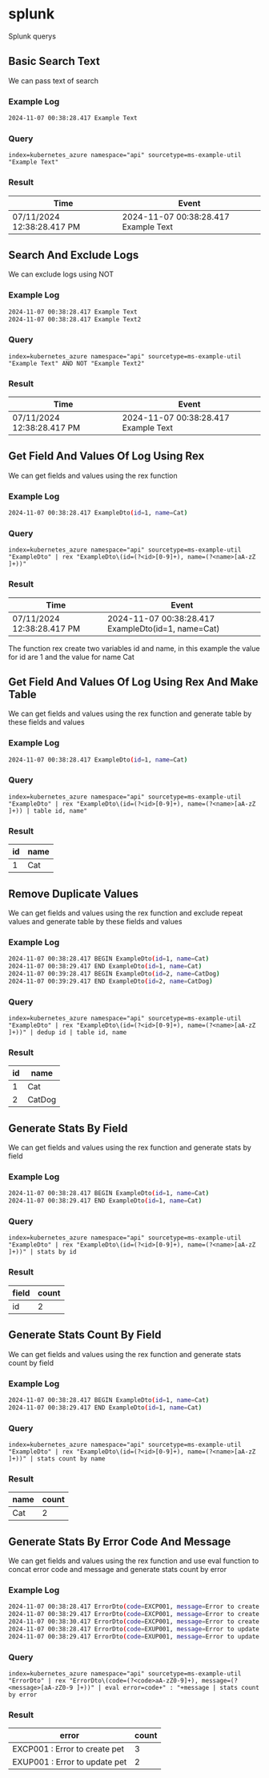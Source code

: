 # splunk
Splunk querys

## Basic Search Text
We can pass text of search

### Example Log

```bash
2024-11-07 00:38:28.417 Example Text
```

### Query

```splunk
index=kubernetes_azure namespace="api" sourcetype=ms-example-util "Example Text"
```

### Result

| Time                       | Event                                |
|----------------------------|--------------------------------------|
| 07/11/2024 12:38:28.417 PM | 2024-11-07 00:38:28.417 Example Text |

## Search And Exclude Logs
We can exclude logs using NOT

### Example Log

```bash
2024-11-07 00:38:28.417 Example Text
2024-11-07 00:38:28.417 Example Text2
```

### Query

```splunk
index=kubernetes_azure namespace="api" sourcetype=ms-example-util "Example Text" AND NOT "Example Text2"
```

### Result

| Time                       | Event                                |
|----------------------------|--------------------------------------|
| 07/11/2024 12:38:28.417 PM | 2024-11-07 00:38:28.417 Example Text |


## Get Field And Values Of Log Using Rex
We can get fields and values using the rex function

### Example Log

```bash
2024-11-07 00:38:28.417 ExampleDto(id=1, name=Cat)
```

### Query

```splunk
index=kubernetes_azure namespace="api" sourcetype=ms-example-util "ExampleDto" | rex "ExampleDto\(id=(?<id>[0-9]+), name=(?<name>[aA-zZ ]+))"
```

### Result

| Time                       | Event                                              |
|----------------------------|----------------------------------------------------|
| 07/11/2024 12:38:28.417 PM | 2024-11-07 00:38:28.417 ExampleDto(id=1, name=Cat) |

The function rex create two variables id and name, in this example the value for id are 1 and the value for name Cat


## Get Field And Values Of Log Using Rex And Make Table
We can get fields and values using the rex function and generate table by these fields and values

### Example Log

```bash
2024-11-07 00:38:28.417 ExampleDto(id=1, name=Cat)
```

### Query

```splunk
index=kubernetes_azure namespace="api" sourcetype=ms-example-util "ExampleDto" | rex "ExampleDto\(id=(?<id>[0-9]+), name=(?<name>[aA-zZ ]+)) | table id, name"
```

### Result

| id | name |
|----|------|
| 1  | Cat  |

## Remove Duplicate Values
We can get fields and values using the rex function and exclude repeat values and generate table by these fields and values

### Example Log

```bash
2024-11-07 00:38:28.417 BEGIN ExampleDto(id=1, name=Cat)
2024-11-07 00:38:29.417 END ExampleDto(id=1, name=Cat)
2024-11-07 00:39:28.417 BEGIN ExampleDto(id=2, name=CatDog)
2024-11-07 00:39:29.417 END ExampleDto(id=2, name=CatDog)
```

### Query

```splunk
index=kubernetes_azure namespace="api" sourcetype=ms-example-util "ExampleDto" | rex "ExampleDto\(id=(?<id>[0-9]+), name=(?<name>[aA-zZ ]+))" | dedup id | table id, name
```

### Result

| id | name   |
|----|--------|
| 1  | Cat    |
| 2  | CatDog |

## Generate Stats By Field
We can get fields and values using the rex function and generate stats by field

### Example Log

```bash
2024-11-07 00:38:28.417 BEGIN ExampleDto(id=1, name=Cat)
2024-11-07 00:38:29.417 END ExampleDto(id=1, name=Cat)
```

### Query

```splunk
index=kubernetes_azure namespace="api" sourcetype=ms-example-util "ExampleDto" | rex "ExampleDto\(id=(?<id>[0-9]+), name=(?<name>[aA-zZ ]+))" | stats by id
```

### Result

| field | count |
|-------|-------|
| id    | 2     |

## Generate Stats Count By Field
We can get fields and values using the rex function and generate stats count by field

### Example Log

```bash
2024-11-07 00:38:28.417 BEGIN ExampleDto(id=1, name=Cat)
2024-11-07 00:38:29.417 END ExampleDto(id=1, name=Cat)
```

### Query

```splunk
index=kubernetes_azure namespace="api" sourcetype=ms-example-util "ExampleDto" | rex "ExampleDto\(id=(?<id>[0-9]+), name=(?<name>[aA-zZ ]+))" | stats count by name
```

### Result

| name | count |
|------|-------|
| Cat  | 2     |

## Generate Stats By Error Code And Message
We can get fields and values using the rex function and use eval function to concat error code and message and generate stats count by error

### Example Log

```bash
2024-11-07 00:38:28.417 ErrorDto(code=EXCP001, message=Error to create pet)
2024-11-07 00:38:29.417 ErrorDto(code=EXCP001, message=Error to create pet)
2024-11-07 00:38:30.417 ErrorDto(code=EXCP001, message=Error to create pet)
2024-11-07 00:38:28.417 ErrorDto(code=EXUP001, message=Error to update pet)
2024-11-07 00:38:29.417 ErrorDto(code=EXUP001, message=Error to update pet)
```

### Query

```splunk
index=kubernetes_azure namespace="api" sourcetype=ms-example-util "ErrorDto" | rex "ErrorDto\(code=(?<code>aA-zZ0-9]+), message=(?<message>[aA-zZ0-9 ]+))" | eval error=code+" : "+message | stats count by error
```

### Result

| error                           | count |
|---------------------------------|-------|
| EXCP001 : Error to create pet   | 3     |
| EXUP001 : Error to update pet   | 2     |
